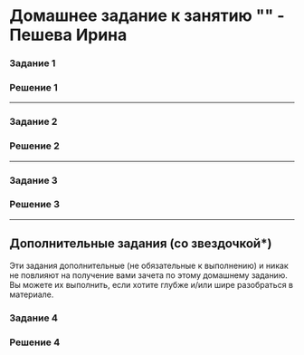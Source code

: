 # Домашнее задание к занятию "" - Пешева Ирина


### Задание 1

### Решение 1

---
### Задание 2

### Решение 2

---
### Задание 3

### Решение 3

---

## Дополнительные задания (со звездочкой*)

Эти задания дополнительные (не обязательные к выполнению) и никак не повлияют на получение вами зачета по этому домашнему заданию. Вы можете их выполнить, если хотите глубже и/или шире разобраться в материале.

### Задание 4

### Решение 4


